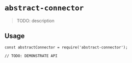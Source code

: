 # `abstract-connector`

> TODO: description

## Usage

```
const abstractConnector = require('abstract-connector');

// TODO: DEMONSTRATE API
```
